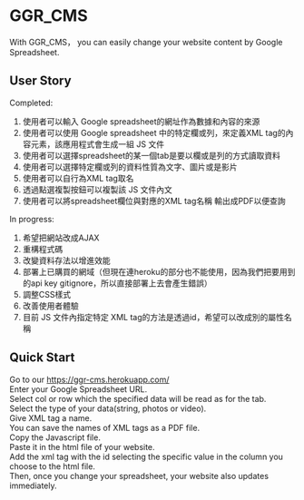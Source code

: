 GGR_CMS
===
With GGR_CMS， you can easily change your website content by Google Spreadsheet.<br>


User Story
---
Completed:
  1. 使用者可以輸入 Google spreadsheet的網址作為數據和內容的來源<br>
  2. 使用者可以使用 Google spreadsheet 中的特定欄或列，來定義XML tag的內容元素，該應用程式會生成一組 JS 文件<br>
  3. 使用者可以選擇spreadsheet的某一個tab是要以欄或是列的方式讀取資料<br>
  4. 使用者可以選擇特定欄或列的資料性質為文字、圖片或是影片<br>
  5. 使用者可以自行為XML tag取名<br>
  6. 透過點選複製按鈕可以複製該 JS 文件內文<br>
  7. 使用者可以將spreadsheet欄位與對應的XML tag名稱 輸出成PDF以便查詢<br>
  
In progress:
  1. 希望把網站改成AJAX<br>
  2. 重構程式碼<br>
  3. 改變資料存法以增進效能<br>
  4. 部署上已購買的網域（但現在連heroku的部分也不能使用，因為我們把要用到的api key gitignore，所以直接部署上去會產生錯誤）<br>
  5. 調整CSS樣式<br>
  6. 改善使用者體驗<br>
  7. 目前 JS 文件內指定特定 XML tag的方法是透過id，希望可以改成別的屬性名稱<br>





Quick Start
---
Go to our https://ggr-cms.herokuapp.com/  <br>
Enter your Google Spreadsheet URL.<br>
Select col or row which the specified data will be read as for the tab.<br>
Select the type of your data(string, photos or video).<br>
Give XML tag a name.<br>
You can save the names of XML tags as a PDF file.<br>
Copy the Javascript file.<br>
Paste it in the html file of your website.<br>
Add the xml tag with the id selecting the specific value in the column you choose to the html file.<br>
Then, once you change your spreadsheet, your website also updates immediately.<br>

